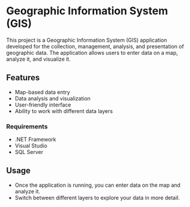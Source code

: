 # Geographic Information System (GIS)

This project is a Geographic Information System (GIS) application developed for the collection, management, analysis, and presentation of geographic data. The application allows users to enter data on a map, analyze it, and visualize it.

## Features

- Map-based data entry
- Data analysis and visualization
- User-friendly interface
- Ability to work with different data layers


### Requirements

- .NET Framework
- Visual Studio
- SQL Server

## Usage

- Once the application is running, you can enter data on the map and analyze it.
- Switch between different layers to explore your data in more detail.

